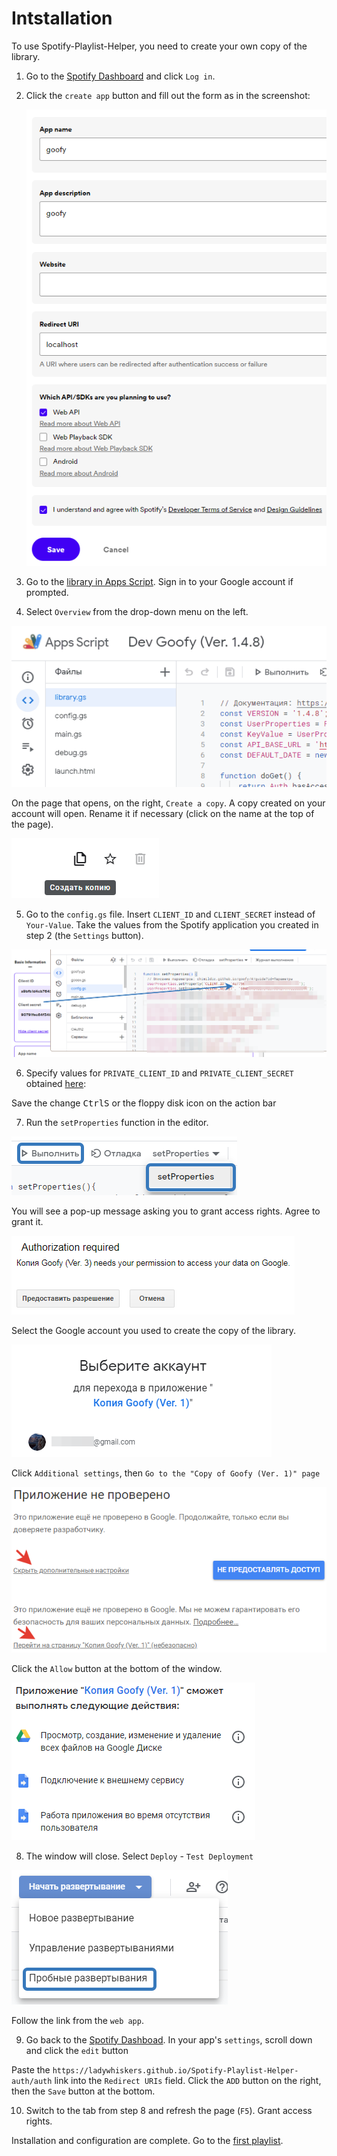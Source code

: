 # Intstallation

To use Spotify-Playlist-Helper, you need to create your own copy of the library. 

1. Go to the [Spotify Dashboard](https://developer.spotify.com/dashboard/) and click `Log in`.

2. Click the `create app` button and fill out the form as in the screenshot:

   ![Create an app](img/install-step-create-app.png ':size=40%')

3. Go to the [library in Apps Script](https://script.google.com/d/1EBdTR2yHrN2NHvLmcLQ76FFMBZrGTtURkFZclVfDRqMg8Rn-Hgo-1OKg/edit?usp=sharing). Sign in to your Google account if prompted.

4. Select `Overview` from the drop-down menu on the left.

![Open menu](/docs/img/general-property.gif ':size=60%')

On the page that opens, on the right, `Create a copy`. A copy created on your account will open. Rename it if necessary (click on the name at the top of the page).

![Create a copy](/docs/img/install-step-copy.png)

5. Go to the `config.gs` file. Insert `CLIENT_ID` and `CLIENT_SECRET` instead of `Your-Value`. Take the values ​​​​from the Spotify application you created in step 2 (the `Settings` button).

![Client ID and Client Secret](/docs/img/install-step-client-id2.png)

6. Specify values ​​for `PRIVATE_CLIENT_ID` and `PRIVATE_CLIENT_SECRET` obtained [here](https://script.google.com/macros/s/AKfycbwwDT25i71nYAk1aICxnrXfFVDzctcmhRMqzugjEkpqmUWjGATAbMOCL5aqvlPXOIq4/exec):

Save the change <kbd>Ctrl</kbd><kbd>S</kbd> or the floppy disk icon on the action bar

7. Run the `setProperties` function in the editor.

![run setProperties](/docs/img/install-run-setProperties.png)

You will see a pop-up message asking you to grant access rights. Agree to grant it.

![request for rights](/docs/img/install-permission-request.png ':size=50%')

Select the Google account you used to create the copy of the library.

![Select account](/docs/img/install-step-account.png)

Click `Additional settings`, then `Go to the "Copy of Goofy (Ver. 1)" page`

![Select account](/docs/img/install-step-warning.png ':size=50%')

Click the `Allow` button at the bottom of the window.

![Select account](/docs/img/install-step-grant-permissions.png)

8. The window will close. Select `Deploy` - `Test Deployment`

![Deploy Web App](/docs/img/install-step-webapp.png ':size=40%')

Follow the link from the `web app`.

9. Go back to the [Spotify Dashboad](https://developer.spotify.com/dashboard/). In your app's `settings`, scroll down and click the `edit` button

Paste the `https://ladywhiskers.github.io/Spotify-Playlist-Helper-auth/auth` link into the `Redirect URIs` field. Click the `ADD` button on the right, then the `Save` button at the bottom.

10. Switch to the tab from step 8 and refresh the page (`F5`). Grant access rights.

Installation and configuration are complete. Go to the [first playlist](/first-playlist).
